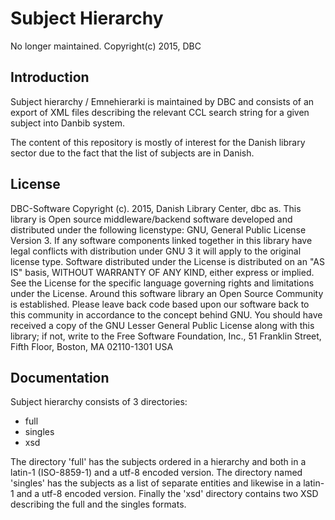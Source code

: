# Subject Hierarchy #
No longer maintained. Copyright(c) 2015, DBC

## Introduction ##
Subject hierarchy / Emnehierarki is maintained by DBC and consists of an export
of XML files describing the relevant CCL search string for a given subject into
Danbib system.

The content of this repository is mostly of interest for the Danish library
sector due to the fact that the list of subjects are in Danish.

## License ##
DBC-Software Copyright (c). 2015, Danish Library Center, dbc as.
This library is Open source middleware/backend software developed and distributed
under the following licenstype:
GNU, General Public License Version 3. If any software components linked
together in this library have legal conflicts with distribution under GNU 3 it
will apply to the original license type.
Software distributed under the License is distributed on an "AS IS" basis,
WITHOUT WARRANTY OF ANY KIND, either express or implied. See the License
for the specific language governing rights and limitations under the
License.
Around this software library an Open Source Community is established. Please
leave back code based upon our software back to this community in accordance to
the concept behind GNU.
You should have received a copy of the GNU Lesser General Public
License along with this library; if not, write to the Free Software
Foundation, Inc., 51 Franklin Street, Fifth Floor, Boston, MA 02110-1301 USA

## Documentation ##
Subject hierarchy consists of 3 directories:
- full
- singles
- xsd

The directory 'full' has the subjects ordered in a hierarchy and both in a
latin-1 (ISO-8859-1) and a utf-8 encoded version. The directory named 'singles'
has the subjects as a list of separate entities and likewise in a latin-1 and a
utf-8 encoded version. Finally the 'xsd' directory contains two XSD describing
the full and the singles formats.

